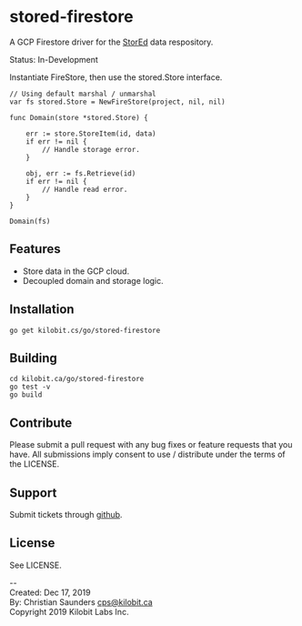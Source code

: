 stored-firestore
================

A GCP Firestore driver for the [StorEd](https://kilobit.ca/go/stored)
data respository.

Status: In-Development

Instantiate FireStore, then use the stored.Store interface.

```{.go}
// Using default marshal / unmarshal
var fs stored.Store = NewFireStore(project, nil, nil)

func Domain(store *stored.Store) {

	err := store.StoreItem(id, data)
	if err != nil {
		// Handle storage error.
	}

	obj, err := fs.Retrieve(id)
	if err != nil {
		// Handle read error.
	}
}

Domain(fs)
```

Features
--------

- Store data in the GCP cloud.
- Decoupled domain and storage logic.

Installation
------------

```{.bash}
go get kilobit.cs/go/stored-firestore
```

Building
--------

```{.bash}
cd kilobit.ca/go/stored-firestore
go test -v
go build
```

Contribute
----------

Please submit a pull request with any bug fixes or feature requests
that you have.  All submissions imply consent to use / distribute
under the terms of the LICENSE.

Support
-------

Submit tickets through [github](https://github.com/kilobit/stored-firestore).

License
-------

See LICENSE.

--  
Created: Dec 17, 2019  
By: Christian Saunders <cps@kilobit.ca>  
Copyright 2019 Kilobit Labs Inc.  
